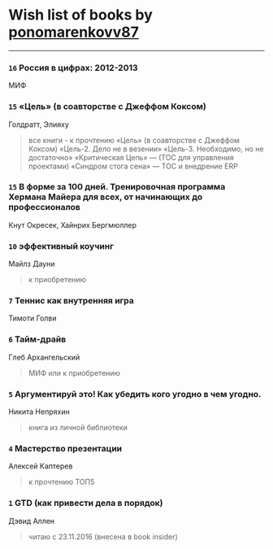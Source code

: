 # Wish list of books by [ponomarenkovv87](http://openid.yandex.ru/ponomarenkovv87/)
---

### `16` Россия в цифрах: 2012-2013
МИФ

### `15` «Цель» (в соавторстве с Джеффом Коксом)
Голдратт, Элияху
> все книги - к прочтению «Цель» (в соавторстве с Джеффом Коксом) «Цель-2. Дело не в везении» «Цель-3. Необходимо, но не достаточно» «Критическая Цепь» — (ТОС для управления проектами) «Синдром стога сена» — ТОС и внедрение ERP

### `15` В форме за 100 дней. Тренировочная программа Хермана Майера для всех, от начинающих до профессионалов
Кнут Окресек, Хайнрих Бергмюллер

### `10` эффективный коучинг
Майлз Дауни
> к приобретению

### `7` Теннис как внутренняя игра
Тимоти Голви

### `6` Тайм-драйв
Глеб Архангельский
> МИФ или к приобретению

### `5` Аргументируй это! Как убедить кого угодно в чем угодно.
Никита Непряхин
> книга из личной библиотеки

### `4` Мастерство презентации
Алексей Каптерев
> к прочтению ТОП5

### `1` GTD (как привести дела в порядок)
Дэвид Аллен
> читаю с 23.11.2016 (внесена в book insider)

